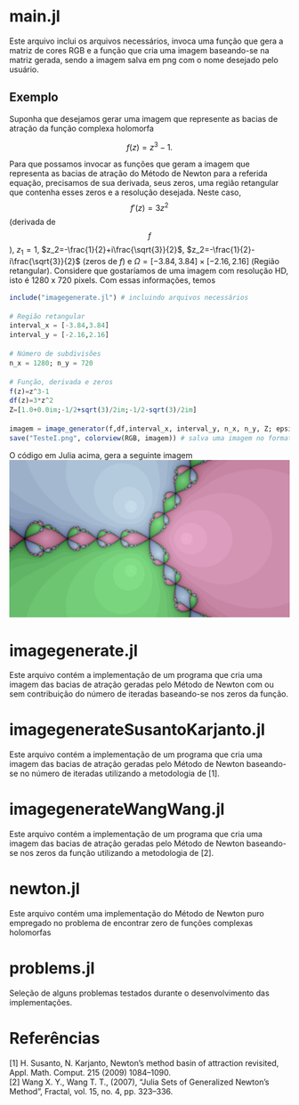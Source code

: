 # main.jl
Este arquivo inclui os arquivos necessários, invoca uma função que gera a matriz de cores RGB e a função que cria uma imagem baseando-se na matriz gerada, sendo a imagem salva em png com o nome desejado pelo usuário.

## Exemplo
Suponha que desejamos gerar uma imagem que represente as bacias de atração da função complexa holomorfa 

$$
f(z)=z^3-1.
$$

Para que possamos invocar as funções que geram a imagem que representa as bacias de atração do Método de Newton para a referida equação, precisamos de sua derivada, seus zeros, uma região retangular que contenha esses zeros e a resolução desejada. Neste caso, $$f'(z)=3z^2$$ (derivada de $$f$$), $z_1=1$, 
$z_2=-\frac{1}{2}+i\frac{\sqrt{3}}{2}$, $z_2=-\frac{1}{2}-i\frac{\sqrt{3}}{2}$ (zeros de $f$) e $\Omega=[-3.84,3.84]\times[-2.16,2.16]$ (Região retangular). Considere que gostaríamos de uma imagem com resolução HD, isto é 1280 x 720 pixels. Com essas informações, temos

```julia
include("imagegenerate.jl") # incluindo arquivos necessários

# Região retangular
interval_x = [-3.84,3.84]
interval_y = [-2.16,2.16]

# Número de subdivisões
n_x = 1280; n_y = 720 

# Função, derivada e zeros
f(z)=z^3-1
df(z)=3*z^2
Z=[1.0+0.0im;-1/2+sqrt(3)/2im;-1/2-sqrt(3)/2im]

imagem = image_generator(f,df,interval_x, interval_y, n_x, n_y, Z; epsilon=1.e-12, iter = 40, factor=10, l=100)
save("TesteI.png", colorview(RGB, imagem)) # salva uma imagem no formato png com o nome dado na String
```

O código em Julia acima, gera a seguinte imagem
![Alt text](https://github.com/petimatematica/attraction_basins/blob/main/Fractais/TesteI.png)

# imagegenerate.jl
Este arquivo contém a implementação de um programa que cria uma imagem das bacias de atração geradas pelo Método de Newton com ou sem contribuição do número de iteradas baseando-se nos zeros da função.

# imagegenerateSusantoKarjanto.jl
Este arquivo contém a implementação de um programa que cria uma imagem das bacias de atração geradas pelo Método de Newton baseando-se no número de iteradas utilizando a metodologia de [1]. 

# imagegenerateWangWang.jl
Este arquivo contém a implementação de um programa que cria uma imagem das bacias de atração geradas pelo Método de Newton baseando-se nos zeros da função utilizando a metodologia de [2].

# newton.jl
Este arquivo contém uma implementação do Método de Newton puro empregado no problema de encontrar zero de funções complexas holomorfas

# problems.jl
Seleção de alguns problemas testados durante o desenvolvimento das implementações.

# Referências
[1] H. Susanto, N. Karjanto, Newton’s method basin of attraction revisited, Appl. Math. Comput. 215 (2009) 1084–1090.   
[2] Wang X. Y., Wang T. T., (2007), “Julia Sets of Generalized Newton’s Method”, Fractal, vol. 15, no. 4, pp. 323–336.  
